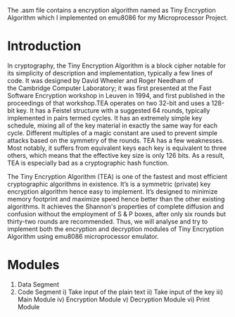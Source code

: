 The .asm file contains a encryption algorithm named as Tiny Encryption Algorithm which I implemented on emu8086 for my Microprocessor Project.

# Introduction
In cryptography, the Tiny Encryption Algorithm is a block cipher notable for its simplicity of description and implementation, typically a few lines of code. It was designed by David Wheeler and Roger Needham of the Cambridge Computer Laboratory; it was first presented at the Fast Software Encryption workshop in Leuven in 1994, and first published in the proceedings of that workshop.TEA operates on two 32-bit and uses a 128-bit key. It has a Feistel structure with a suggested 64 rounds, typically implemented in pairs termed cycles. It has an extremely simple key schedule, mixing all of the key material in exactly the same way for each cycle. Different multiples of a magic constant are used to prevent simple attacks based on the symmetry of the rounds. TEA has a few weaknesses. Most notably, it suffers from equivalent keys each key is equivalent to three others, which means that the effective key size is only 126 bits. As a result, TEA is especially bad as a cryptographic hash function. 

The Tiny Encryption Algorithm (TEA) is one of the fastest and most efficient cryptographic algorithms in existence. It’s is a symmetric (private) key encryption algorithm hence easy to implement. It’s designed to minimize memory footprint and maximize speed hence better than the other existing algorithms. It achieves the Shannon's properties of complete diffusion and confusion without the employment of S & P boxes, after only six rounds but thirty-two rounds are recommended. Thus, we will analyse and try to implement both the encryption and decryption modules of Tiny Encryption Algorithm using emu8086 microprocessor emulator.

# Modules 
1) Data Segment 
2) Code Segment
    i) Take input of the plain text
    ii) Take input of the key
    iii) Main Module
    iv) Encryption Module
    v) Decryption Module 
    vi) Print Module
